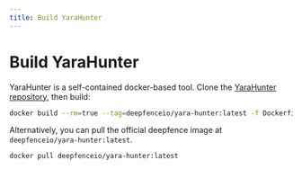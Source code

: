 ```yaml
---
title: Build YaraHunter
---
```


# Build YaraHunter

YaraHunter is a self-contained docker-based tool. Clone the [YaraHunter repository](https://github.com/deepfence/YaraHunter), then build:

```bash
docker build --rm=true --tag=deepfenceio/yara-hunter:latest -f Dockerfile .
```

Alternatively, you can pull the official deepfence image at `deepfenceio/yara-hunter:latest`.

```bash
docker pull deepfenceio/yara-hunter:latest
```
